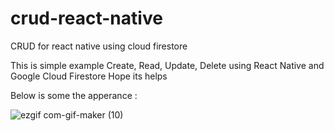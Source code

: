 # crud-react-native
CRUD for react native using cloud firestore

This is simple example Create, Read, Update, Delete using React Native and Google Cloud Firestore
Hope its helps

Below is some the apperance :


![ezgif com-gif-maker (10)](https://user-images.githubusercontent.com/46315111/101802538-8468a000-3b4a-11eb-9377-8911bd9502ac.gif)
